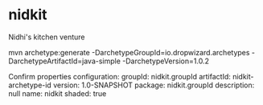 # nidkit
Nidhi's kitchen venture

mvn archetype:generate     -DarchetypeGroupId=io.dropwizard.archetypes     -DarchetypeArtifactId=java-simple     -DarchetypeVersion=1.0.2

Confirm properties configuration:
groupId: nidkit.groupId
artifactId: nidkit-archetype-id
version: 1.0-SNAPSHOT
package: nidkit.groupId
description: null
name: nidkit
shaded: true
